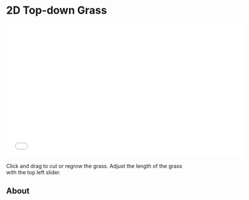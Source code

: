 # 2D Top-down Grass

<div align="center"><iframe width="640px" height="360px" frameBorder="0" src="grass_shader.html"></iframe></div>

Click and drag to cut or regrow the grass. Adjust the length of the grass with the top left slider.

## About